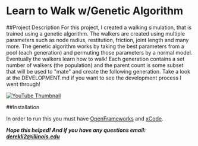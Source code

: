 # Learn to Walk w/Genetic Algorithm

##Project Description 
For this project, I created a walking simulation, that is trained using a genetic algorithm. The walkers are created using multiple parameters such as node radius, restitution, friction, joint length and many more. The genetic algorithm works by taking the best parameters from a pool (each generation) and permuting those parameters by a normal model. Eventually the walkers learn how to walk! Each generation contains a set number of walkers (the population) and the parent count is some subset that will be used to "mate" and create the following generation. Take a look at the DEVELOPMENT.md if you want to see the development process I went through!

[![YouTube Thumbnail](https://img.youtube.com/vi/2zt2N-ssj8A&t=46s/0.png)](https://www.youtube.com/watch?v=2zt2N-ssj8A&t=46s)

##Installation

In order to run this you must have [OpenFrameworks](https://openframeworks.cc/) and [xCode](https://developer.apple.com/xcode/).

***Hope this helped! And if you have any questions email: derekli2@illinois.edu***

